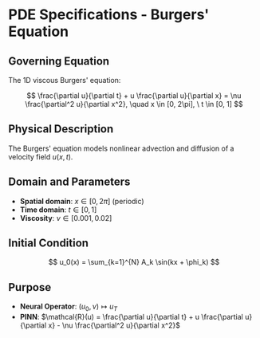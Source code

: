 # PDE Specifications - Burgers' Equation

## Governing Equation

The 1D viscous Burgers' equation:

$$
\frac{\partial u}{\partial t} + u \frac{\partial u}{\partial x} = \nu \frac{\partial^2 u}{\partial x^2}, \quad x \in [0, 2\pi], \ t \in [0, 1]
$$

## Physical Description

The Burgers' equation models nonlinear advection and diffusion of a velocity field $u(x,t)$.

## Domain and Parameters

- **Spatial domain**: $x \in [0, 2\pi]$ (periodic)
- **Time domain**: $t \in [0, 1]$
- **Viscosity**: $\nu \in [0.001, 0.02]$

## Initial Condition

$$
u_0(x) = \sum_{k=1}^{N} A_k \sin(kx + \phi_k)
$$

## Purpose

- **Neural Operator**: $(u_0, \nu) \mapsto u_T$
- **PINN**: $\mathcal{R}(u) = \frac{\partial u}{\partial t} + u \frac{\partial u}{\partial x} - \nu \frac{\partial^2 u}{\partial x^2}$
